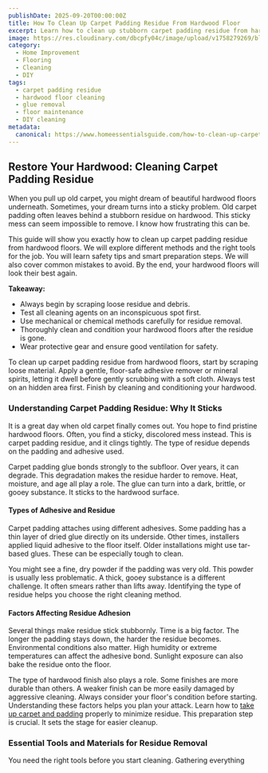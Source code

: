 ```yaml
---
publishDate: 2025-09-20T00:00:00Z
title: How To Clean Up Carpet Padding Residue From Hardwood Floor
excerpt: Learn how to clean up stubborn carpet padding residue from hardwood floors. Discover safe and effective methods to restore your wood floors with our expert guide.
image: https://res.cloudinary.com/dbcpfy04c/image/upload/v1758279269/blog_image_1758279269_jqblv3.webp
category:
  - Home Improvement
  - Flooring
  - Cleaning
  - DIY
tags:
  - carpet padding residue
  - hardwood floor cleaning
  - glue removal
  - floor maintenance
  - DIY cleaning
metadata:
  canonical: https://www.homeessentialsguide.com/how-to-clean-up-carpet-padding-residue-from-hardwood-floor
---
```


## Restore Your Hardwood: Cleaning Carpet Padding Residue

When you pull up old carpet, you might dream of beautiful hardwood floors underneath. Sometimes, your dream turns into a sticky problem. Old carpet padding often leaves behind a stubborn residue on hardwood. This sticky mess can seem impossible to remove. I know how frustrating this can be.

This guide will show you exactly how to clean up carpet padding residue from hardwood floors. We will explore different methods and the right tools for the job. You will learn safety tips and smart preparation steps. We will also cover common mistakes to avoid. By the end, your hardwood floors will look their best again.

**Takeaway:**
*   Always begin by scraping loose residue and debris.
*   Test all cleaning agents on an inconspicuous spot first.
*   Use mechanical or chemical methods carefully for residue removal.
*   Thoroughly clean and condition your hardwood floors after the residue is gone.
*   Wear protective gear and ensure good ventilation for safety.

To clean up carpet padding residue from hardwood floors, start by scraping loose material. Apply a gentle, floor-safe adhesive remover or mineral spirits, letting it dwell before gently scrubbing with a soft cloth. Always test on an hidden area first. Finish by cleaning and conditioning your hardwood.

### Understanding Carpet Padding Residue: Why It Sticks

It is a great day when old carpet finally comes out. You hope to find pristine hardwood floors. Often, you find a sticky, discolored mess instead. This is carpet padding residue, and it clings tightly. The type of residue depends on the padding and adhesive used.

Carpet padding glue bonds strongly to the subfloor. Over years, it can degrade. This degradation makes the residue harder to remove. Heat, moisture, and age all play a role. The glue can turn into a dark, brittle, or gooey substance. It sticks to the hardwood surface.

#### Types of Adhesive and Residue

Carpet padding attaches using different adhesives. Some padding has a thin layer of dried glue directly on its underside. Other times, installers applied liquid adhesive to the floor itself. Older installations might use tar-based glues. These can be especially tough to clean.

You might see a fine, dry powder if the padding was very old. This powder is usually less problematic. A thick, gooey substance is a different challenge. It often smears rather than lifts away. Identifying the type of residue helps you choose the right cleaning method.

#### Factors Affecting Residue Adhesion

Several things make residue stick stubbornly. Time is a big factor. The longer the padding stays down, the harder the residue becomes. Environmental conditions also matter. High humidity or extreme temperatures can affect the adhesive bond. Sunlight exposure can also bake the residue onto the floor.

The type of hardwood finish also plays a role. Some finishes are more durable than others. A weaker finish can be more easily damaged by aggressive cleaning. Always consider your floor's condition before starting. Understanding these factors helps you plan your attack. Learn how to [take up carpet and padding](https://homeessentialsguide.com/how-to-take-up-carpet-and-padding) properly to minimize residue. This preparation step is crucial. It sets the stage for easier cleanup.

### Essential Tools and Materials for Residue Removal

You need the right tools before you start cleaning. Gathering everything